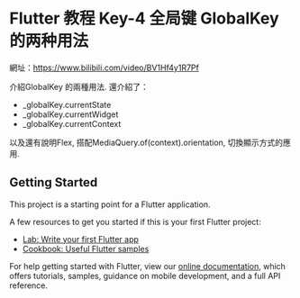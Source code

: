 # Flutter 教程 Key-4 全局键 GlobalKey 的两种用法

網址：https://www.bilibili.com/video/BV1Hf4y1R7Pf

介紹GlobalKey 的兩種用法.
還介紹了：
- _globalKey.currentState
- _globalKey.currentWidget
- _globalKey.currentContext

以及還有說明Flex, 搭配MediaQuery.of(context).orientation, 切換顯示方式的應用.

## Getting Started

This project is a starting point for a Flutter application.

A few resources to get you started if this is your first Flutter project:

- [Lab: Write your first Flutter app](https://flutter.dev/docs/get-started/codelab)
- [Cookbook: Useful Flutter samples](https://flutter.dev/docs/cookbook)

For help getting started with Flutter, view our
[online documentation](https://flutter.dev/docs), which offers tutorials,
samples, guidance on mobile development, and a full API reference.
